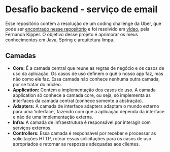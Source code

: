 # Desafio backend - serviço de email
Esse repositório contém a resolução de um coding challenge da Uber, que pode ser [encontrado nesse repositório](https://github.com/uber-archive/coding-challenge-tools/blob/master/coding_challenge.md#email-service) e foi resolvido em [vídeo](https://www.youtube.com/watch?v=eFgeO9M9lLw), pela Fernanda Kipper.
O objetivo desse projeto é aprimorar os meus conhecimentos em Java, Spring e arquitetura limpa.

## Camadas
* **Core:** É a camada central que reune as regras de negócio e os casos de uso da aplicação. Os casos de uso definem o quê o nosso app faz, mas não como ele faz. Essa camada não conhece nenhuma outra camada, por se tratar do núcleo.
* **Application:** Contém a implementação dos casos de uso. A camada application só conhece a camada core, ou seja, só implementa as interfaces da camada central (conhece somente a abstração).
* **Adapters:** A camada de interface adapters adaptam o mundo externo para uma ‘interface’, fazendo com que a aplicação dependa da interface e não de uma implementação externa.
* **Infra:** A camada de infraestrutura é responsável por interagir com serviços externos.
* **Controllers:** Essa camada é responsável por receber e processar as solicitações HTTP, rotear essas solicitações para os casos de uso apropriados e retornar as respostas adequadas aos clientes.